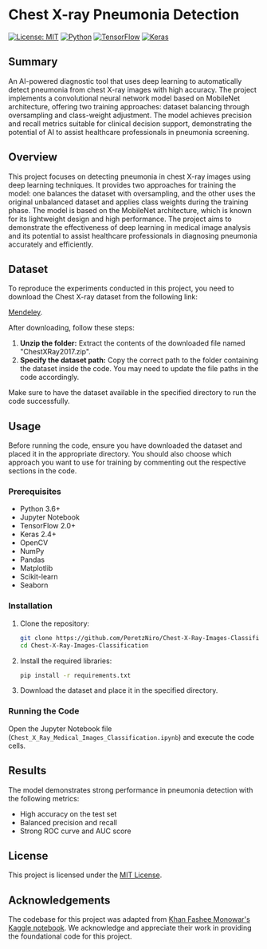 # Chest X-ray Pneumonia Detection

[![License: MIT](https://img.shields.io/badge/License-MIT-yellow.svg)](https://opensource.org/licenses/MIT)
[![Python](https://img.shields.io/badge/Python-3.6%2B-blue)](https://www.python.org/)
[![TensorFlow](https://img.shields.io/badge/TensorFlow-2.0%2B-orange)](https://www.tensorflow.org/)
[![Keras](https://img.shields.io/badge/Keras-2.4%2B-red)](https://keras.io/)

## Summary
An AI-powered diagnostic tool that uses deep learning to automatically detect pneumonia from chest X-ray images with high accuracy. The project implements a convolutional neural network model based on MobileNet architecture, offering two training approaches: dataset balancing through oversampling and class-weight adjustment. The model achieves precision and recall metrics suitable for clinical decision support, demonstrating the potential of AI to assist healthcare professionals in pneumonia screening.

## Overview
This project focuses on detecting pneumonia in chest X-ray images using deep learning techniques. It provides two approaches for training the model: one balances the dataset with oversampling, and the other uses the original unbalanced dataset and applies class weights during the training phase. The model is based on the MobileNet architecture, which is known for its lightweight design and high performance. The project aims to demonstrate the effectiveness of deep learning in medical image analysis and its potential to assist healthcare professionals in diagnosing pneumonia accurately and efficiently.

## Dataset
To reproduce the experiments conducted in this project, you need to download the Chest X-ray dataset from the following link:

[Mendeley](https://data.mendeley.com/datasets/rscbjbr9sj/2).

After downloading, follow these steps:

1. **Unzip the folder:** Extract the contents of the downloaded file named "ChestXRay2017.zip".
2. **Specify the dataset path:** Copy the correct path to the folder containing the dataset inside the code. You may need to update the file paths in the code accordingly.

Make sure to have the dataset available in the specified directory to run the code successfully.

## Usage
Before running the code, ensure you have downloaded the dataset and placed it in the appropriate directory. You should also choose which approach you want to use for training by commenting out the respective sections in the code.

### Prerequisites
- Python 3.6+
- Jupyter Notebook
- TensorFlow 2.0+
- Keras 2.4+
- OpenCV
- NumPy
- Pandas
- Matplotlib
- Scikit-learn
- Seaborn

### Installation
1. Clone the repository:
   ```bash
   git clone https://github.com/PeretzNiro/Chest-X-Ray-Images-Classification.git
   cd Chest-X-Ray-Images-Classification
   ```

2. Install the required libraries:
   ```bash
   pip install -r requirements.txt
   ```

3. Download the dataset and place it in the specified directory.

### Running the Code
Open the Jupyter Notebook file (`Chest_X_Ray_Medical_Images_Classification.ipynb`) and execute the code cells.

## Results
The model demonstrates strong performance in pneumonia detection with the following metrics:
- High accuracy on the test set
- Balanced precision and recall
- Strong ROC curve and AUC score

## License
This project is licensed under the [MIT License](LICENSE).

## Acknowledgements
The codebase for this project was adapted from [Khan Fashee Monowar's Kaggle notebook](https://www.kaggle.com/code/khanfashee/medical-image-classification-for-beginner). We acknowledge and appreciate their work in providing the foundational code for this project.